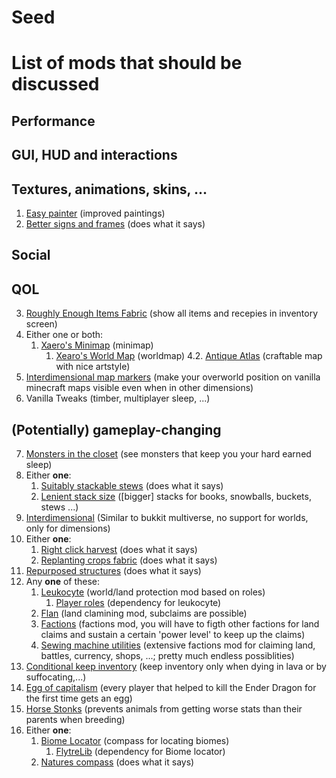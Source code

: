 # **Seed** 
# List of mods that should be discussed
## Performance
## GUI, HUD and interactions
## Textures, animations, skins, ...
1. [Easy painter](https://github.com/aws404/easy-painter) (improved paintings)
2. [Better signs and frames](https://www.curseforge.com/minecraft/mc-mods/better-signs-and-frames) (does what it says)
## Social
## QOL
3. [Roughly Enough Items Fabric](https://www.curseforge.com/minecraft/mc-mods/roughly-enough-items) (show all items and recepies in inventory screen)
4. Either one or both: 
	1. [Xaero's Minimap](https://www.curseforge.com/minecraft/mc-mods/xaeros-minimap) (minimap)
		1. [Xearo's World Map](https://www.curseforge.com/minecraft/mc-mods/xaeros-world-map) (worldmap)
       	4.2. [Antique Atlas](https://www.curseforge.com/minecraft/mc-mods/antique-atlas) (craftable map with nice artstyle)
5. [Interdimensional map markers](https://www.curseforge.com/minecraft/mc-mods/interdimensional-map-markers) (make your overworld position on vanilla minecraft maps visible even when in other dimensions)
6. Vanilla Tweaks (timber, multiplayer sleep, ...)
## (Potentially) gameplay-changing
7. [Monsters in the closet](https://www.curseforge.com/minecraft/mc-mods/monsters-in-the-closet) (see monsters that keep you your hard earned sleep)
8. Either **one**:
	1. [Suitably stackable stews](https://www.curseforge.com/minecraft/mc-mods/suitably-stackable-stew) (does what it says)
	2. [Lenient stack size](https://www.curseforge.com/minecraft/mc-mods/lenient-stack-size) ([bigger] stacks for books, snowballs, buckets, stews ...)
9. [Interdimensional](https://quiltservertools.github.io/Interdimensional/) (Similar to bukkit multiverse, no support for worlds, only for dimensions)
10. Either **one**:
	1. [Right click harvest](https://modrinth.com/mod/rch) (does what it says)
	2. [Replanting crops fabric](https://www.curseforge.com/minecraft/mc-mods/replanting-crops-fabric) (does what it says)
11. [Repurposed structures](https://www.curseforge.com/minecraft/mc-mods/repurposed-structures) (does what it says)
12. Any **one** of these:
	1. [Leukocyte](https://github.com/NucleoidMC/leukocyte) (world/land protection mod based on roles)
		1. [Player roles](https://github.com/NucleoidMC/player-roles) (dependency for leukocyte)
	2. [Flan](https://github.com/Flemmli97/Flan) (land clamining mod, subclaims are possible)
	3. [Factions](https://github.com/ickerio/factions) (factions mod, you will have to figth other factions for land claims and sustain a certain 'power level' to keep up the claims)
	4. [Sewing machine utilities](https://www.curseforge.com/minecraft/mc-mods/sewing-machine-utilities) (extensive factions mod for claiming land, battles, currency, shops, ...; pretty much endless possiblities)
13. [Conditional keep inventory](https://www.curseforge.com/minecraft/mc-mods/conditional-keep-inventory) (keep inventory only when dying in lava or by suffocating,...)
14. [Egg of capitalism](https://modrinth.com/mod/egg-of-capitalism) (every player that helped to kill the Ender Dragon for the first time gets an egg)
15. [Horse Stonks](https://www.curseforge.com/minecraft/mc-mods/horse-stonks) (prevents animals from getting worse stats than their parents when breeding)
16. Either **one**:
	1. [Biome Locator](https://www.curseforge.com/minecraft/mc-mods/biome-locator) (compass for locating biomes)
		1. [FlytreLib](https://www.curseforge.com/minecraft/mc-mods/lib) (dependency for Biome locator)
	2. [Natures compass](https://www.curseforge.com/minecraft/mc-mods/natures-compass)  (does what it says)
